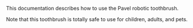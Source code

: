 This documentation describes how to use the Pavel robotic
toothbrush.

Note that this toothbrush is totally safe to use for children,
adults, and pets.
